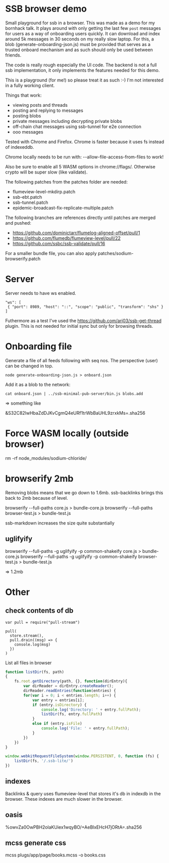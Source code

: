 # SSB browser demo

Small playground for ssb in a browser. This was made as a demo for my
bornhack talk. It plays around with only getting the last few `post`
messages for users as a way of onboarding users quickly. It can
download and index around 5k messages in 30 seconds on my really slow
laptop. For this, a blob (generate-onboarding-json.js) must be
provided that serves as a trusted onboard mechanism and as such should
only be used between friends.

The code is really rough especially the UI code. The backend is not a
full ssb implementation, it only implements the features needed for
this demo.

This is a playground (for me!) so please treat it as such :-) I'm not
interested in a fully working client.

Things that work:
 - viewing posts and threads
 - posting and replying to messages
 - posting blobs
 - private messages including decrypting private blobs
 - off-chain chat messages using ssb-tunnel for e2e connection
 - ooo messages

Tested with Chrome and Firefox. Chrome is faster because it uses fs
instead of indexeddb.

Chrome locally needs to be run with: --allow-file-access-from-files to work!

Also be sure to enable all 5 WASM options in
chrome://flags/. Otherwise crypto will be super slow (like validate).

The following patches from the patches folder are needed:
 - flumeview-level-mkdirp.patch
 - ssb-ebt.patch
 - ssb-tunnel.patch
 - epidemic-broadcast-fix-replicate-multiple.patch

The following branches are references directly until patches are merged and pushed:
 - https://github.com/dominictarr/flumelog-aligned-offset/pull/1
 - https://github.com/flumedb/flumeview-level/pull/22
 - https://github.com/ssbc/ssb-validate/pull/16

For a smaller bundle file, you can also apply
patches/sodium-browserify.patch

# Server

Server needs to have ws enabled.

```
"ws": [
 { "port": 8989, "host": "::", "scope": "public", "transform": "shs" }
]
```

Futhermore as a test I've used the
https://github.com/arj03/ssb-get-thread plugin. This is not needed for
initial sync but only for browsing threads.

# Onboarding file

Generate a file of all feeds following with seq nos. The perspective
(user) can be changed in top.

```
node generate-onboarding-json.js > onboard.json
```

Add it as a blob to the network:

```
cat onboard.json | ../ssb-minimal-pub-server/bin.js blobs.add
```

=> something like

&S32C82lwHbaZdDJKvCgmQ4eURf1trWbBaUHL9zrxkMs=.sha256

# Force WASM locally (outside browser)

rm -rf node_modules/sodium-chloride/

# browserify 2mb

Removing blobs means that we go down to 1.6mb. ssb-backlinks brings
this back to 2mb because of level.

browserify --full-paths core.js > bundle-core.js
browserify --full-paths browser-test.js > bundle-test.js

ssb-markdown increases the size quite substantially

## uglifyify

browserify --full-paths -g uglifyify -p common-shakeify core.js > bundle-core.js
browserify --full-paths -g uglifyify -p common-shakeify browser-test.js > bundle-test.js

=> 1.2mb

# Other

## check contents of db

```
var pull = require("pull-stream")

pull(
  store.stream(),
  pull.drain((msg) => {
    console.log(msg)
  })
)
```

List all files in browser

``` javascript
function listDir(fs, path)
{
	fs.root.getDirectory(path, {}, function(dirEntry){
		var dirReader = dirEntry.createReader();
		dirReader.readEntries(function(entries) {
		for(var i = 0; i < entries.length; i++) {
			var entry = entries[i];
			if (entry.isDirectory) {
				console.log('Directory: ' + entry.fullPath);
				listDir(fs, entry.fullPath)
			}
			else if (entry.isFile)
                console.log('File: ' + entry.fullPath);
			}
		})
	})
}

window.webkitRequestFileSystem(window.PERSISTENT, 0, function (fs) {
	listDir(fs, '/.ssb-lite/')
})
```

## indexes

Backlinks & query uses flumeview-level that stores it's db in indexdb
in the browser. These indexes are much slower in the browser.

## oasis

%owvZa0OwPBH2olaKUiex1wqyBO/+AeBlxEHcH7jORtA=.sha256

## mcss generate css

mcss plugs/app/page/books.mcss -o books.css
